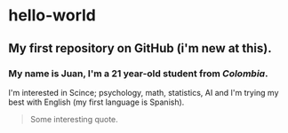 # hello-world
## My first repository on GitHub (i'm new at this).

### My name is Juan, I'm a 21 year-old student from ***Colombia***.

I'm interested in Scince; psychology, math, statistics, AI and I'm trying my best with English (my first language is Spanish).

> Some interesting quote.
